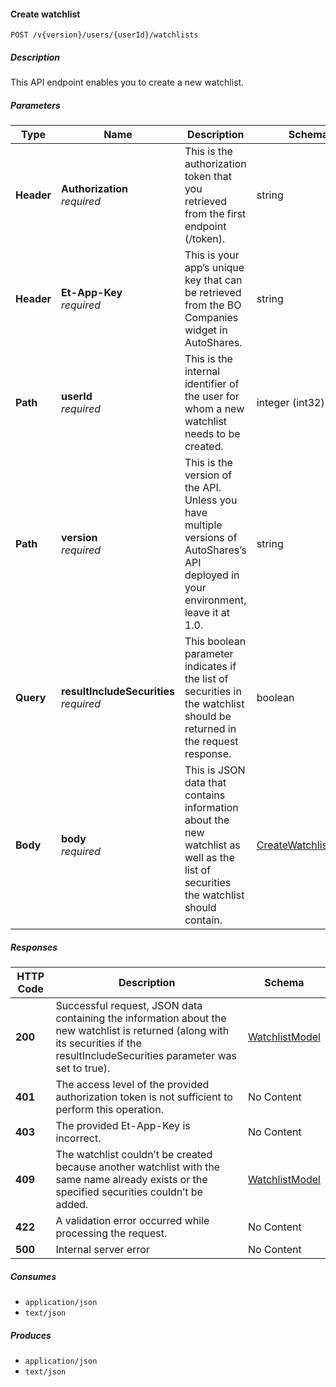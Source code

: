 
<a name="watchlists_createwatchlist"></a>
#### Create watchlist
```
POST /v{version}/users/{userId}/watchlists
```


##### Description
This API endpoint enables you to create a new watchlist.


##### Parameters

|Type|Name|Description|Schema|Default|
|---|---|---|---|---|
|**Header**|**Authorization**  <br>*required*|This is the authorization token that you retrieved from the first endpoint (/token).|string||
|**Header**|**Et-App-Key**  <br>*required*|This is your app’s unique key that can be retrieved from the BO Companies widget in AutoShares.|string||
|**Path**|**userId**  <br>*required*|This is the internal identifier of the user for whom a new watchlist needs to be created.|integer (int32)||
|**Path**|**version**  <br>*required*|This is the version of the API. Unless you have multiple versions of AutoShares’s API deployed in your environment, leave it at 1.0.|string|`"1"`|
|**Query**|**resultIncludeSecurities**  <br>*required*|This boolean parameter indicates if the list of securities in the watchlist should be returned in the request response.|boolean||
|**Body**|**body**  <br>*required*|This is JSON data that contains information about the new watchlist as well as the list of securities the watchlist should contain.|[CreateWatchlistModel](#createwatchlistmodel)||


##### Responses

|HTTP Code|Description|Schema|
|---|---|---|
|**200**|Successful request, JSON data containing the information about the new watchlist is returned (along with its securities if the resultIncludeSecurities parameter was set to true).|[WatchlistModel](#watchlistmodel)|
|**401**|The access level of the provided authorization token is not sufficient to perform this operation.|No Content|
|**403**|The provided Et-App-Key is incorrect.|No Content|
|**409**|The watchlist couldn’t be created because another watchlist with the same name already exists or the specified securities couldn’t be added.|[WatchlistModel](#watchlistmodel)|
|**422**|A validation error occurred while processing the request.|No Content|
|**500**|Internal server error|No Content|


##### Consumes

* `application/json`
* `text/json`


##### Produces

* `application/json`
* `text/json`



